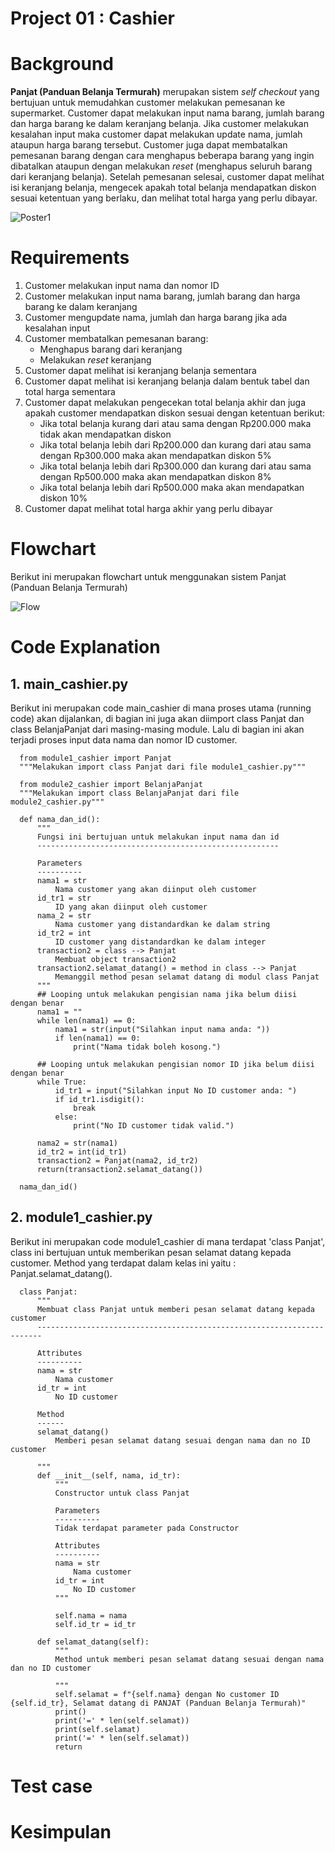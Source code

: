 # Project 01 : Cashier
# Background
**Panjat (Panduan Belanja Termurah)** merupakan sistem _self checkout_ yang bertujuan untuk memudahkan customer melakukan pemesanan ke supermarket. Customer dapat melakukan input nama barang, jumlah barang dan harga barang ke dalam keranjang belanja. Jika customer melakukan kesalahan input maka customer dapat melakukan update nama, jumlah ataupun harga barang tersebut. Customer juga dapat membatalkan pemesanan barang dengan cara menghapus beberapa barang yang ingin dibatalkan ataupun dengan melakukan _reset_ (menghapus seluruh barang dari keranjang belanja). Setelah pemesanan selesai, customer dapat melihat isi keranjang belanja, mengecek apakah total belanja mendapatkan diskon sesuai ketentuan yang berlaku, dan melihat total harga yang perlu dibayar.


![Poster1](https://github.com/mfaisalafif/Project01_Cashier/blob/main/Panjat.jpg)

# Requirements
1. Customer melakukan input nama dan nomor ID   
2. Customer melakukan input nama barang, jumlah barang dan harga barang ke dalam keranjang
3. Customer mengupdate nama, jumlah dan harga barang jika ada kesalahan input
4. Customer membatalkan pemesanan barang:
   - Menghapus barang dari keranjang
   - Melakukan _reset_ keranjang
5. Customer dapat melihat isi keranjang belanja sementara
6. Customer dapat melihat isi keranjang belanja dalam bentuk tabel dan total harga sementara
7. Customer dapat melakukan pengecekan total belanja akhir dan juga apakah customer mendapatkan diskon sesuai dengan ketentuan berikut:
   - Jika total belanja kurang dari atau sama dengan Rp200.000 maka tidak akan mendapatkan diskon
   - Jika total belanja lebih dari Rp200.000 dan kurang dari atau sama dengan Rp300.000 maka akan mendapatkan diskon 5%
   - Jika total belanja lebih dari Rp300.000 dan kurang dari atau sama dengan Rp500.000 maka akan mendapatkan diskon 8%
   - Jika total belanja lebih dari Rp500.000 maka akan mendapatkan diskon 10%
8. Customer dapat melihat total harga akhir yang perlu dibayar

# Flowchart
Berikut ini merupakan flowchart untuk menggunakan sistem Panjat (Panduan Belanja Termurah)


![Flow](https://github.com/mfaisalafif/Project01_Cashier/blob/main/Flowchart%20Cashier.png)

# Code Explanation

## 1. main_cashier.py
Berikut ini merupakan code main_cashier di mana proses utama (running code) akan dijalankan, di bagian ini juga akan diimport class Panjat dan class BelanjaPanjat dari masing-masing module. Lalu di bagian ini akan terjadi proses input data nama dan nomor ID customer.
          
      from module1_cashier import Panjat
      """Melakukan import class Panjat dari file module1_cashier.py"""

      from module2_cashier import BelanjaPanjat
      """Melakukan import class BelanjaPanjat dari file module2_cashier.py"""
      
      def nama_dan_id():
          """
          Fungsi ini bertujuan untuk melakukan input nama dan id 
          ------------------------------------------------------
          
          Parameters
          ----------
          nama1 = str
              Nama customer yang akan diinput oleh customer
          id_tr1 = str
              ID yang akan diinput oleh customer
          nama_2 = str
              Nama customer yang distandardkan ke dalam string
          id_tr2 = int
              ID customer yang distandardkan ke dalam integer
          transaction2 = class --> Panjat
              Membuat object transaction2
          transaction2.selamat_datang() = method in class --> Panjat
              Memanggil method pesan selamat datang di modul class Panjat
          """
          ## Looping untuk melakukan pengisian nama jika belum diisi dengan benar
          nama1 = ""
          while len(nama1) == 0:
              nama1 = str(input("Silahkan input nama anda: "))
              if len(nama1) == 0:
                  print("Nama tidak boleh kosong.")
          
          ## Looping untuk melakukan pengisian nomor ID jika belum diisi dengan benar
          while True:
              id_tr1 = input("Silahkan input No ID customer anda: ")
              if id_tr1.isdigit():
                  break
              else:
                  print("No ID customer tidak valid.")
          
          nama2 = str(nama1)
          id_tr2 = int(id_tr1)
          transaction2 = Panjat(nama2, id_tr2)
          return(transaction2.selamat_datang())

      nama_dan_id()

## 2. module1_cashier.py
Berikut ini merupakan code module1_cashier di mana terdapat 'class Panjat', class ini bertujuan untuk memberikan pesan selamat datang kepada customer. Method yang terdapat dalam kelas ini yaitu : Panjat.selamat_datang().

      class Panjat: 
          """
          Membuat class Panjat untuk memberi pesan selamat datang kepada customer
          -----------------------------------------------------------------------
              
          Attributes
          ----------
          nama = str
              Nama customer
          id_tr = int
              No ID customer
          
          Method
          ------
          selamat_datang()
              Memberi pesan selamat datang sesuai dengan nama dan no ID customer
          
          """
          def __init__(self, nama, id_tr):
              """
              Constructor untuk class Panjat
      
              Parameters
              ----------
              Tidak terdapat parameter pada Constructor
      
              Attributes
              ----------
              nama = str
                  Nama customer
              id_tr = int
                  No ID customer
              """
      
              self.nama = nama
              self.id_tr = id_tr 
          
          def selamat_datang(self):
              """
              Method untuk memberi pesan selamat datang sesuai dengan nama dan no ID customer
             
              """
              self.selamat = f"{self.nama} dengan No customer ID {self.id_tr}, Selamat datang di PANJAT (Panduan Belanja Termurah)"
              print()
              print('=' * len(self.selamat))
              print(self.selamat)
              print('=' * len(self.selamat))
              return


# Test case

# Kesimpulan

